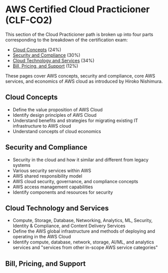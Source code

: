 # AWS Certified Cloud Practicioner (CLF-CO2)
This section of the Cloud Practicioner path is broken up into four parts corresponding to the breakdown of the certification exam:
- [Cloud Concepts](https://github.com/nicoxmcd/AWS/blob/main/Paths/CloudPracticioner/Concepts.md) (24%)
- [Security and Compliance](https://github.com/nicoxmcd/AWS/blob/main/Paths/CloudPracticioner/Security.md) (30%)
- [Cloud Technology and Services](https://github.com/nicoxmcd/AWS/blob/main/Paths/CloudPracticioner/Services.md) (34%)
- [Bill, Pricing, and Support](https://github.com/nicoxmcd/AWS/blob/main/Paths/CloudPracticioner/Support.md) (12%)

These pages cover AWS concepts, security and compliance, core AWS services, and economics of AWS cloud as introduced by Hiroko Nishimura.
## Cloud Concepts
- Define the value proposition of AWS Cloud
- Identify design principles of AWS Cloud
- Understand benefits and strategies for migrating existing IT infrastructure to AWS cloud
- Understand concepts of cloud economics

## Security and Compliance
- Security in the cloud and how it similar and different from legacy systems
- Various security services within AWS
- AWS shared responsibility model
- AWS cloud security, governance, and compliance concepts
- AWS access management capabilities
- Identify components and resources for security

## Cloud Technology and Services
- Compute, Storage, Database, Networking, Analytics, ML, Security, Identity & Compliance, and Content Delivery Services
- Define the AWS global infrastructure and methods of deploying and operating in the AWS Cloud
- Identify compute, database, network, storage, AI/ML, and analytics services and "services from other in-scope AWS service categories"

## Bill, Pricing, and Support